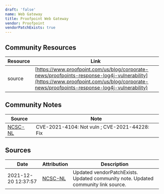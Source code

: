 ```yaml
---
draft: 'false'
name: Web Gateway
title: Proofpoint Web Gateway
vendor: Proofpoint
vendorPatchExists: true
---
```



## Community Resources
| Resource | Link |
| --- | --- |
| source | [https://www.proofpoint.com/us/blog/corporate-news/proofpoints-response-log4j-vulnerability](https://www.proofpoint.com/us/blog/corporate-news/proofpoints-response-log4j-vulnerability) |

## Community Notes
| Source | Note |
| --- | --- |
| [NCSC-NL](https://github.com/NCSC-NL/log4shell/blob/main/software/README.md) | CVE-2021-4104: Not vuln ; CVE-2021-44228: Fix </ul> |

## Sources
| Date | Attribution | Description |
| --- | --- | --- |
| 2021-12-20 12:37:57 | [NCSC-NL](https://github.com/NCSC-NL/log4shell/blob/main/software/README.md) | Updated vendorPatchExists. Updated community note. Updated community link source.  |
